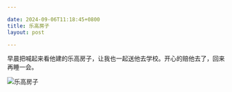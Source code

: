 ```yaml
---

date: 2024-09-06T11:18:45+0800
title: 乐高房子
layout: post

---
```


早晨把喊起来看他建的乐高房子，让我也一起送他去学校。开心的赔他去了，回来再睡一会。

![乐高房子](https://ohsaisai.oss-cn-shanghai.aliyuncs.com/2024/09/51601725592849_.pic.jpg?x-oss-process=style/ohsaisai)
